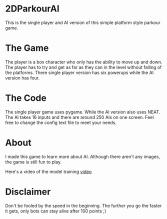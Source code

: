 # 2DParkourAI
This is the single player and AI version of this simple platform style parkour game.
# The Game
The player is a box character who only has the ability to move up and down. The player has to try and get as far as they can in the level without falling of the platforms. 
There single player version has six powerups while the AI version has four. 
# The Code
The single player game uses pygame. While the AI version also uses NEAT. The AI takes 16 inputs and there are around 250 AIs on one screen. Feel free to change the config text file to meet your needs.
# About
I made this game to learn more about AI. Although there aren't any images, the game is still fun to play.

Here's a video of the model training
[video](https://drive.google.com/file/d/1mHWfcHLRBrSrSaKAz9iWZMlvy_EJB9Tl/view?usp=sharing)
# Disclaimer
Don't be fooled by the speed in the beginning. The further you go the faster it gets, only bots can stay alive after 100 points ;)

